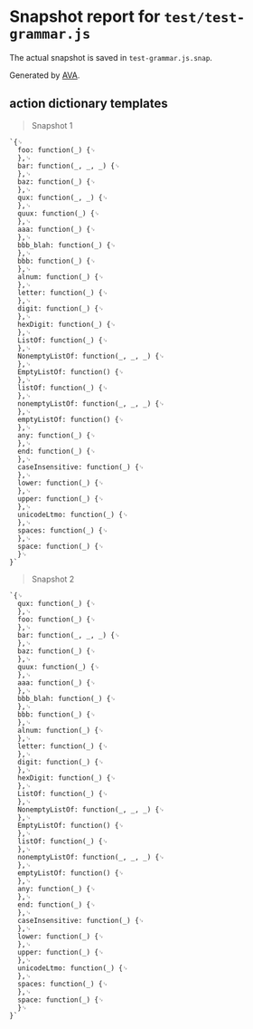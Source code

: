 # Snapshot report for `test/test-grammar.js`

The actual snapshot is saved in `test-grammar.js.snap`.

Generated by [AVA](https://avajs.dev).

## action dictionary templates

> Snapshot 1

    `{␊
      foo: function(_) {␊
      },␊
      bar: function(_, _, _) {␊
      },␊
      baz: function(_) {␊
      },␊
      qux: function(_, _) {␊
      },␊
      quux: function(_) {␊
      },␊
      aaa: function(_) {␊
      },␊
      bbb_blah: function(_) {␊
      },␊
      bbb: function(_) {␊
      },␊
      alnum: function(_) {␊
      },␊
      letter: function(_) {␊
      },␊
      digit: function(_) {␊
      },␊
      hexDigit: function(_) {␊
      },␊
      ListOf: function(_) {␊
      },␊
      NonemptyListOf: function(_, _, _) {␊
      },␊
      EmptyListOf: function() {␊
      },␊
      listOf: function(_) {␊
      },␊
      nonemptyListOf: function(_, _, _) {␊
      },␊
      emptyListOf: function() {␊
      },␊
      any: function(_) {␊
      },␊
      end: function(_) {␊
      },␊
      caseInsensitive: function(_) {␊
      },␊
      lower: function(_) {␊
      },␊
      upper: function(_) {␊
      },␊
      unicodeLtmo: function(_) {␊
      },␊
      spaces: function(_) {␊
      },␊
      space: function(_) {␊
      }␊
    }`

> Snapshot 2

    `{␊
      qux: function(_) {␊
      },␊
      foo: function(_) {␊
      },␊
      bar: function(_, _, _) {␊
      },␊
      baz: function(_) {␊
      },␊
      quux: function(_) {␊
      },␊
      aaa: function(_) {␊
      },␊
      bbb_blah: function(_) {␊
      },␊
      bbb: function(_) {␊
      },␊
      alnum: function(_) {␊
      },␊
      letter: function(_) {␊
      },␊
      digit: function(_) {␊
      },␊
      hexDigit: function(_) {␊
      },␊
      ListOf: function(_) {␊
      },␊
      NonemptyListOf: function(_, _, _) {␊
      },␊
      EmptyListOf: function() {␊
      },␊
      listOf: function(_) {␊
      },␊
      nonemptyListOf: function(_, _, _) {␊
      },␊
      emptyListOf: function() {␊
      },␊
      any: function(_) {␊
      },␊
      end: function(_) {␊
      },␊
      caseInsensitive: function(_) {␊
      },␊
      lower: function(_) {␊
      },␊
      upper: function(_) {␊
      },␊
      unicodeLtmo: function(_) {␊
      },␊
      spaces: function(_) {␊
      },␊
      space: function(_) {␊
      }␊
    }`
